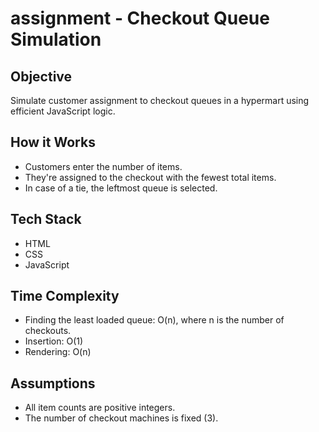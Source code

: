 # assignment - Checkout Queue Simulation

## Objective

Simulate customer assignment to checkout queues in a hypermart using efficient JavaScript logic.

## How it Works

- Customers enter the number of items.
- They're assigned to the checkout with the fewest total items.
- In case of a tie, the leftmost queue is selected.

## Tech Stack

- HTML
- CSS
- JavaScript

## Time Complexity

- Finding the least loaded queue: O(n), where n is the number of checkouts.
- Insertion: O(1)
- Rendering: O(n)

## Assumptions

- All item counts are positive integers.
- The number of checkout machines is fixed (3).
